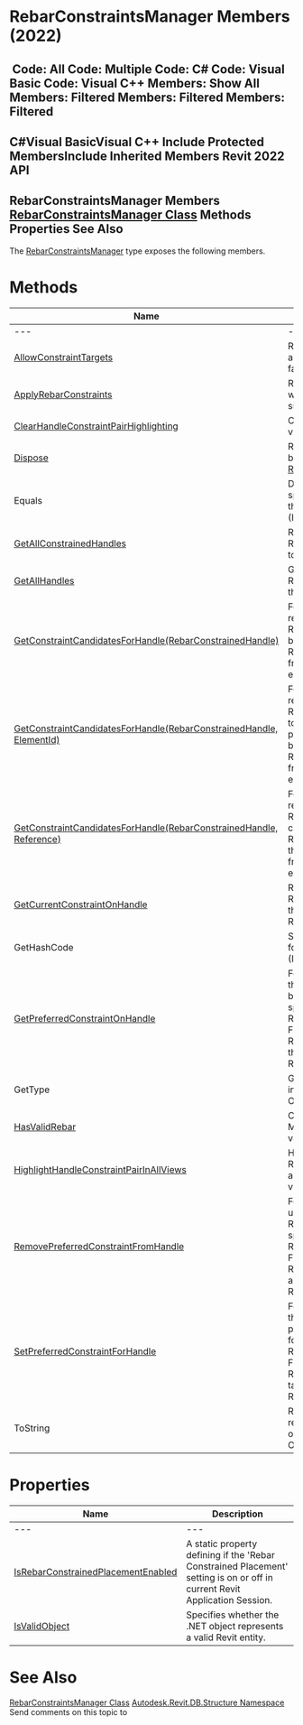 # RebarConstraintsManager Members (2022)

﻿
 Code: All Code: Multiple Code: C# Code: Visual Basic Code: Visual C++  Members: Show All Members: Filtered Members: Filtered Members: Filtered   
---  
C#Visual BasicVisual C++
Include Protected MembersInclude Inherited Members
Revit 2022 API  
---  
RebarConstraintsManager Members  
[RebarConstraintsManager Class](32fe1ec6-ddb3-feac-f18c-8683b054f639.md "RebarConstraintsManager Class") Methods Properties See Also  
---  
The [RebarConstraintsManager](32fe1ec6-ddb3-feac-f18c-8683b054f639.md "RebarConstraintsManager Class") type exposes the following members.
# Methods
| Name | Description |
| --- | --- |
| --- | --- | --- |
| [AllowConstraintTargets](1bfc99e7-7932-5a57-1f11-1d40ed940405.md "AllowConstraintTargets Method") | Returns true if references are valid targets for handle, false otherwise. |
| [ApplyRebarConstraints](ea70f469-13c9-8fea-a2f1-34796dc2c416.md "ApplyRebarConstraints Method") | Returns true if constraints were applied to rebar with success. |
| [ClearHandleConstraintPairHighlighting](5a96c36b-097c-0f79-1919-595c1aa7a351.md "ClearHandleConstraintPairHighlighting Method") | Clears all highlighting in all views. |
| [Dispose](ed88eaca-9e47-38a8-4515-b130810de0df.md "Dispose Method") | Releases all resources used by the [RebarConstraintsManager](32fe1ec6-ddb3-feac-f18c-8683b054f639.md "RebarConstraintsManager Class") |
| Equals | Determines whether the specified Object is equal to the current Object. (Inherited from Object.) |
| [GetAllConstrainedHandles](d87a1741-7965-413d-3c44-666516fd31aa.md "GetAllConstrainedHandles Method") | Retrieves all handles on the Rebar that are constrained to external references. |
| [GetAllHandles](1a8dbc43-88f6-8087-1607-7b01d61f4560.md "GetAllHandles Method") | Gets all RebarConstrainedHandles of this bar. |
| [GetConstraintCandidatesForHandle(RebarConstrainedHandle)](5931ac8a-f3bd-ef34-970e-4327c3ce640e.md "GetConstraintCandidatesForHandle Method \(RebarConstrainedHandle\)") | For shape driven rebar returns all possible RebarConstraints that could be used for a specified RebarConstrainedHandle.For free form rebar will return an empty list. |
| [GetConstraintCandidatesForHandle(RebarConstrainedHandle, ElementId)](7fb6f4f8-a01f-b6c5-e553-08197ef55db6.md "GetConstraintCandidatesForHandle Method \(RebarConstrainedHandle, ElementId\)") | For shape driven rebar returns all possible RebarConstraints belonging to references from the provided element that could be used for a specified RebarConstrainedHandle.For free form rebar will return an empty list. |
| [GetConstraintCandidatesForHandle(RebarConstrainedHandle, Reference)](0639839a-a7a6-064d-5797-9ed609033b53.md "GetConstraintCandidatesForHandle Method \(RebarConstrainedHandle, Reference\)") | For shape driven rebar returns all possible RebarConstraints that will constrain RebarConstrainedHandle to the provided reference.For free form rebar will return an empty lists. |
| [GetCurrentConstraintOnHandle](6020571a-fa8f-5f21-3874-f808456a8854.md "GetCurrentConstraintOnHandle Method") | Retrieves the RebarConstraint that acts on the specified RebarConstraintHandle. |
| GetHashCode | Serves as a hash function for a particular type.  (Inherited from Object.) |
| [GetPreferredConstraintOnHandle](4f92a917-683e-52f7-ad29-de2025af0220.md "GetPreferredConstraintOnHandle Method") | For ShapeDriven: Returns the RebarConstraint that has been set as preferred for the specified RebarConstrainedHandle.For FreeForm: Returns the RebarConstraint that acts on the specified RebarConstraintHandle. |
| GetType | Gets the Type of the current instance. (Inherited from Object.) |
| [HasValidRebar](6744e58e-e5ae-78ae-4183-1558827782b4.md "HasValidRebar Method") | Checks whether the Manager's Rebar is still valid. |
| [HighlightHandleConstraintPairInAllViews](4d33c054-d51a-f0a5-15a0-41625ca5e2a4.md "HighlightHandleConstraintPairInAllViews Method") | Highlights the specified RebarConstrainedHandle and RebarConstraint in all views. |
| [RemovePreferredConstraintFromHandle](9920f476-fcf4-0aa7-ec87-9c2975aed905.md "RemovePreferredConstraintFromHandle Method") | For ShapeDriven: Clears the user-preferred RebarConstraint from the specified RebarConstrainedHandle.For FreeForm: Removes the RebarConstraint that is associated to the specified RebarConstrainedHandle. |
| [SetPreferredConstraintForHandle](4ba8adbf-3098-5682-bf09-6a4cc5e0a203.md "SetPreferredConstraintForHandle Method") | For ShapeDriven Rebar: Sets the RebarConstraint as preferred constraint target for the specified RebarConstrainedHandle.For FreeForm Rebar: Sets the RebarConstraint as the target for the specified RebarConstraintHandle. |
| ToString | Returns a string that represents the current object. (Inherited from Object.) |

# Properties
| Name | Description |
| --- | --- |
| --- | --- | --- |
| [IsRebarConstrainedPlacementEnabled](57d251df-b6a9-6b12-a3c2-22be9245c205.md "IsRebarConstrainedPlacementEnabled Property") | A static property defining if the 'Rebar Constrained Placement' setting is on or off in current Revit Application Session. |
| [IsValidObject](8a9d9f87-6f3f-40c9-578b-a2a5b6cb7311.md "IsValidObject Property") | Specifies whether the .NET object represents a valid Revit entity. |

# See Also
[RebarConstraintsManager Class](32fe1ec6-ddb3-feac-f18c-8683b054f639.md "RebarConstraintsManager Class")
[Autodesk.Revit.DB.Structure Namespace](d586b341-f687-9d90-e96d-255806b7d4fc.md "Autodesk.Revit.DB.Structure Namespace")
Send comments on this topic to 